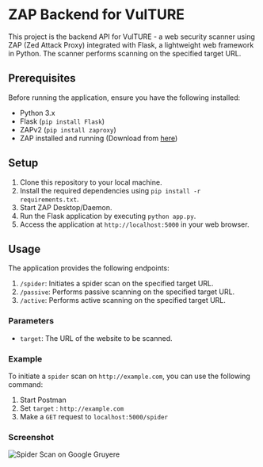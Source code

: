 # ZAP Backend for VulTURE
This project is the backend API for VulTURE - a web security scanner using ZAP (Zed Attack Proxy) integrated with Flask, a lightweight web framework in Python. The scanner performs scanning on the specified target URL.
## Prerequisites

Before running the application, ensure you have the following installed:

- Python 3.x
- Flask (`pip install Flask`)
- ZAPv2 (`pip install zaproxy`)
- ZAP installed and running (Download from [here](https://www.zaproxy.org/download/))

## Setup

1. Clone this repository to your local machine.
2. Install the required dependencies using `pip install -r requirements.txt`.
3. Start ZAP Desktop/Daemon.
4. Run the Flask application by executing `python app.py`.
5. Access the application at `http://localhost:5000` in your web browser.

## Usage

The application provides the following endpoints:

1. `/spider`: Initiates a spider scan on the specified target URL.
2. `/passive`: Performs passive scanning on the specified target URL.
3. `/active`: Performs active scanning on the specified target URL.

### Parameters

- `target`: The URL of the website to be scanned.

### Example

To initiate a `spider` scan on `http://example.com`, you can use the following command:
1. Start Postman
2. Set `target` : `http://example.com`
3. Make a `GET` request to `localhost:5000/spider`

### Screenshot

![Spider Scan on Google Gruyere](https://github.com/VulTURE-HackByte/vulture_ZAP/assets/116958420/d86177c3-2a94-4124-9a9d-356f6875f624)
